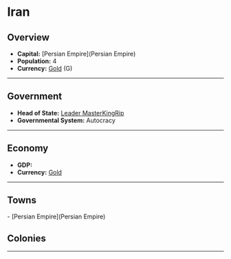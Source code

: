 # <!--NAME-->Iran<!--NAME-->

## Overview

- **Capital:** <!--CAPITAL_LINK-->[Persian Empire](Persian Empire)<!--CAPITAL_LINK-->
- **Population:** <!--POPULATION-->4<!--POPULATION-->
- **Currency:** <!--CURRENCY_LINK-->[Gold](Gold)<!--CURRENCY_LINK--> (<!--CURRENCY_ABV-->G<!--CURRENCY_ABV-->)

---

## Government

- **Head of State:** <!--LEADER_TITLE_LINK-->[Leader MasterKingRip](MasterKingRip)<!--LEADER_TITLE_LINK-->
- **Governmental System:** <!--GOVERNMENT-->Autocracy<!--GOVERNMENT-->

---

## Economy

- **GDP:** <!--GDP--><!--GDP-->
- **Currency:** <!--CURRENCY_LINK-->[Gold](Gold)<!--CURRENCY_LINK-->

---

## Towns

<!--TOWNS-->- [Persian Empire](Persian Empire)<!--TOWNS-->

## Colonies

<!--COLONIES--><!--COLONIES-->

---